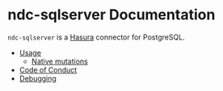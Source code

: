 # ndc-sqlserver Documentation

`ndc-sqlserver` is a [Hasura](https://hasura.io/) connector for PostgreSQL.

- [Usage](./usage/index.md)
  - [Native mutations](./usage/native_mutations.md)
- [Code of Conduct](./code-of-conduct.md)
- [Debugging](./debugging.md)
